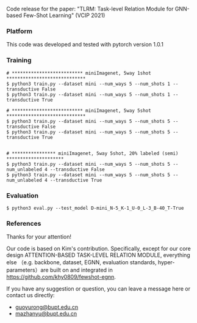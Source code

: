 Code release for the paper: "TLRM: Task-level Relation Module for GNN-based Few-Shot Learning" (VCIP 2021)


### Platform
This code was developed and tested with pytorch version 1.0.1


### Training

```
# ************************** miniImagenet, 5way 1shot *****************************
$ python3 train.py --dataset mini --num_ways 5 --num_shots 1 --transductive False
$ python3 train.py --dataset mini --num_ways 5 --num_shots 1 --transductive True

# ************************** miniImagenet, 5way 5shot *****************************
$ python3 train.py --dataset mini --num_ways 5 --num_shots 5 --transductive False
$ python3 train.py --dataset mini --num_ways 5 --num_shots 5 --transductive True


# **************** miniImagenet, 5way 5shot, 20% labeled (semi) *********************
$ python3 train.py --dataset mini --num_ways 5 --num_shots 5 --num_unlabeled 4 --transductive False
$ python3 train.py --dataset mini --num_ways 5 --num_shots 5 --num_unlabeled 4 --transductive True

```

### Evaluation

```
$ python3 eval.py --test_model D-mini_N-5_K-1_U-0_L-3_B-40_T-True
```


### References

Thanks for your attention!

Our code is based on Kim's contribution. Specifically, except for our core design ATTENTION-BASED TASK-LEVEL RELATION MODULE, everything else （e.g. backbone, dataset, EGNN, evaluation standards, hyper-parameters）are built on and integrated in https://github.com/khy0809/fewshot-egnn.

If you have any suggestion or question, you can leave a message here or contact us directly:

- guoyurong@bupt.edu.cn
- mazhanyu@bupt.edu.cn

